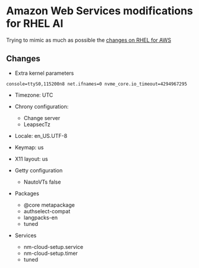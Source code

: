 # Amazon Web Services modifications for RHEL AI
Trying to mimic as much as possible the [changes on RHEL for AWS](https://github.com/osbuild/images/blob/main/pkg/distro/rhel/rhel9/ami.go)

## Changes

- Extra kernel parameters

```
console=ttyS0,115200n8 net.ifnames=0 nvme_core.io_timeout=4294967295
```

- Timezone: UTC
- Chrony configuration:
    - Change server
    - LeapsecTz
- Locale: en_US.UTF-8
- Keymap: us
- X11 layout: us

- Getty configuration
    - NautoVTs false

- Packages
    - @core metapackage
    - authselect-compat
    - langpacks-en
    - tuned

- Services
    - nm-cloud-setup.service
    - nm-cloud-setup.timer
    - tuned

